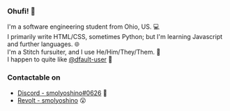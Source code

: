 ### Ohufi! 🌴

I'm a software engineering student from Ohio, US. 💻
\
I primarily write HTML/CSS, sometimes Python; but I'm learning Javascript and further languages. 🌐
\
I'm a Stitch fursuiter, and I use He/Him/They/Them. 👾
\
I happen to quite like [@dfault-user](https://github.com/dfault-user) 💙

### Contactable on
- [Discord - smolyoshino#0626](https://discord.com/users/193789388034015232) 🥴
- [Revolt - smolyoshino](https://revolt.chat) 😮

<!--
**smolyoshino/smolyoshino** is a ✨ _special_ ✨ repository because its `README.md` (this file) appears on your GitHub profile.

Here are some ideas to get you started:

- 🔭 I’m currently working on ...
- 🌱 I’m currently learning ...
- 👯 I’m looking to collaborate on ...
- 🤔 I’m looking for help with ...
- 💬 Ask me about ...
- 📫 How to reach me: ...
- 😄 Pronouns: ...
- ⚡ Fun fact: ...
-->
